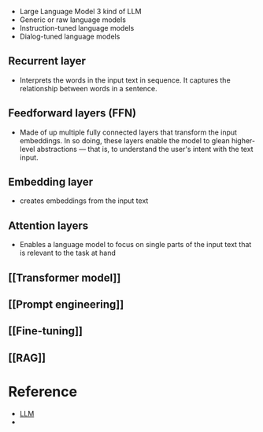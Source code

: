 - Large Language Model
3 kind of LLM 
- Generic or raw language models
- Instruction-tuned language models
- Dialog-tuned language models
## Recurrent layer
- Interprets the words in the input text in sequence. It captures the relationship between words in a sentence.
## Feedforward layers (FFN)
- Made of up multiple fully connected layers that transform the input embeddings. In so doing, these layers enable the model to glean higher-level abstractions — that is, to understand the user's intent with the text input.
## Embedding layer
- creates embeddings from the input text
## Attention layers
- Enables a language model to focus on single parts of the input text that is relevant to the task at hand
## [[Transformer model]]

## [[Prompt engineering]]
## [[Fine-tuning]]
## [[RAG]]


# Reference 
- [LLM](https://www.elastic.co/what-is/large-language-models)
- 